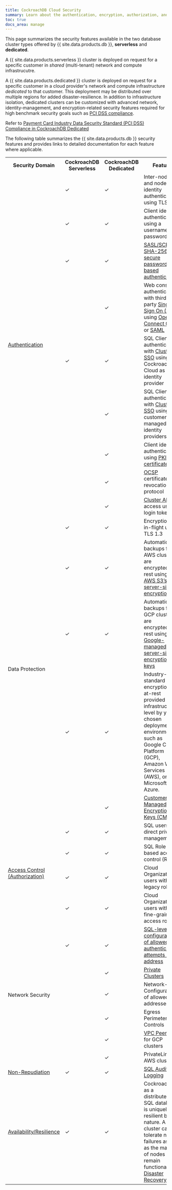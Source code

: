 ```yaml
---
title: CockroachDB Cloud Security
summary: Learn about the authentication, encryption, authorization, and audit log features for CockroachDB Cloud clusters.
toc: true
docs_area: manage
---
```


This page summarizes the security features available in the two database cluster types offered by {{ site.data.products.db }}, **serverless** and **dedicated**.

A {{ site.data.products.serverless }} cluster is deployed on request for a specific customer in *shared* (multi-tenant) network and compute infrastrucutre.

A {{ site.data.products.dedicated }} cluster is deployed on request for a specific customer in a cloud provider's network and compute infrastructure *dedicated* to that customer. This deployment may be distributed over multiple regions for added disaster-resilience. In addition to infrastructure isolation, dedicated clusters can be customized with advanced network, identity-management, and encryption-related security features required for high benchmark security goals such as [PCI DSS compliance](pci-dss.html).

Refer to [Payment Card Industry Data Security Standard (PCI DSS) Compliance in CockroachDB Dedicated](pci-dss.html)

The following table summarizes the {{ site.data.products.db }} security features and provides links to detailed documentation for each feature where applicable.

<table>
  <tr>
    <th width="120">Security Domain</th>
    <th>CockroachDB Serverless</th>
    <th>CockroachDB Dedicated</th>
    <th>Feature</th>
  </tr>
  <tr>
    <td rowspan="9"><a href="authentication.html">Authentication</a></td>
    <td>✓</td>
    <td>✓</td>
    <td>Inter-node and node identity authentication using TLS 1.3</td>
  </tr>
  <tr>
    <td>✓</td>
    <td>✓</td>
    <td>Client identity authentication using a username and password</td>
  </tr>
  <tr>
    <td>✓</td>
    <td>✓</td>
    <td><a href="../{{site.versions['stable']}}/security-reference/scram-authentication.html">SASL/SCRAM-SHA-256 secure password-based authentication</a></td>
  </tr>
  <tr>
    <td>&nbsp;</td>
    <td>✓</td>
    <td>Web console authentication with third-party <a href="../{{site.versions['stable']}}/sso-db-console.html">Single Sign On (SSO)</a> using <a href="https://openid.net/connect/">OpenID Connect OIDC</a> or <a href="https://en.wikipedia.org/wiki/Security_Assertion_Markup_Language">SAML</a></td>
  </tr>
  <tr>
    <td>✓</td>
    <td>✓</td>
    <td>SQL Client authentication with <a href="cloud-sso-sql.html">Cluster SSO</a> using CockroachDB Cloud as identity provider</td>
  </tr>
  <tr>
    <td>&nbsp;</td>
    <td>✓</td>
    <td>SQL Client authentication with <a href="../{{site.versions['stable']}}/sso-sql.html">Cluster SSO</a> using customer-managed identity providers</td>
  </tr>
  <tr>
    <td>&nbsp;</td>
    <td>✓</td>
    <td>Client identity authentication using <a href="client-certs-dedicated.html">PKI certificates</a></td>
  </tr>
  <tr>
    <td>&nbsp;</td>
    <td>✓</td>
    <td><a href="../{{site.versions['stable']}}/manage-certs-revoke-ocsp.html">OCSP</a> certificate revocation protocol</td>
  </tr>
  <tr>
    <td>&nbsp;</td>
    <td>✓</td>
    <td><a href="../{{site.current_cloud_version}}/cluster-api.html">Cluster API</a> access using login tokens</td>
  </tr>
  <tr>
  <td rowspan="5" >Data Protection</a></td>
    <td>✓</td>
    <td>✓</td>
    <td>Encryption-in-flight using TLS 1.3</td>
  </tr>
  <tr>
    <td>✓</td>
    <td>✓</td>
    <td>Automatic backups for AWS clusters are encrypted-at-rest using <a href="https://docs.aws.amazon.com/AmazonS3/latest/dev/UsingServerSideEncryption.html">AWS S3’s server-side encryption</a></td>
  </tr>
  <tr>
    <td>✓</td>
    <td>✓</td>
    <td>Automatic backups for GCP clusters are encrypted-at-rest using <a href="https://cloud.google.com/storage/docs/encryption/default-keys">Google-managed server-side encryption keys</a></td>
  </tr>
  <tr>
    <td>✓</td>
    <td>✓</td>
    <td>Industry-standard encryption-at-rest provided at the infrastructure level by your chosen deployment environment, such as Google Cloud Platform (GCP), Amazon Web Services (AWS), or Microsoft Azure.
  </tr>
  <tr>
    <td>&nbsp;</td>
    <td>✓</td>
    <td><a href="cockroachcloud/cmek.html">Customer Managed Encryption Keys (CMEK)</a>.
  </tr>
  <tr>
  <td rowspan="4" ><a href="authorization.html">Access Control (Authorization)</a></td>
    <td>✓</td>
    <td>✓</td>
    <td>SQL users with direct privilege management</td>
  </tr>
  <tr>
    <td>✓</td>
    <td>✓</td>
    <td>SQL Role-based access control (RBAC)</td>
  </tr>
  <tr>
    <td>✓</td>
    <td>✓</td>
    <td>Cloud Organization users with legacy roles</td>
  </tr>
  <tr>
    <td>✓</td>
    <td>✓</td>
    <td>Cloud Organization users with fine-grained access roles</td>
  </tr>
  <tr>
  <td rowspan="6">Network Security</td>
    <td>✓</td>
    <td>✓</td>
    <td><a href="authentication.html">SQL-level configuration of allowed authentication attempts by IP address</a></td>
  </tr>
  <tr>
    <td>&nbsp;</td>
    <td>✓</td>
    <td><a href="https://www.cockroachlabs.com/docs/cockroachcloud/private-clusters">Private Clusters</a></td>
  </tr>
  <tr>
    <td>&nbsp;</td>
    <td>✓</td>
    <td>Network-level Configuration of allowed IP addresses</td>
  </tr>
  <tr>
    <td>&nbsp;</td>
    <td>✓</td>
    <td>Egress Perimeter Controls</td>
  </tr>
  <tr>
    <td>&nbsp;</td>
    <td>✓</td>
    <td><a href="network-authorization.html#vpc-peering">VPC Peering</a> for GCP clusters</td>
  </tr>
  <tr>
    <td>&nbsp;</td>
    <td>✓</td>
    <td><a href="network-authorization.html#aws-privatelink"></a>PrivateLink for AWS clusters </td>
  </tr>
  <tr>
    <td><a href="https://en.wikipedia.org/wiki/Non-repudiation">Non-Repudiation</a></td>
    <td>✓</td>
    <td>✓</td>
    <td><a href="../{{site.versions['stable']}}/sql-audit-logging.html">SQL Audit Logging</a></td>
  </tr>
  <tr>
    <td><a href="../{{site.versions['stable']}}/demo-fault-tolerance-and-recovery.html">Availability/Resilience</a></td>
    <td>✓</td>
    <td>✓</td>
    <td>CockroachDB, as a distributed SQL database, is uniquely resilient by nature. A cluster can tolerate node failures as long as the majority of nodes remain functional. See <a href="../{{site.versions['stable']}}/demo-fault-tolerance-and-recovery.html">Disaster Recovery.</a></td>
  </tr>
</table>

